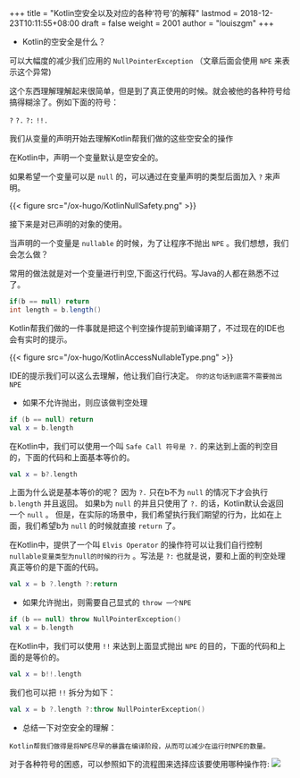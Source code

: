 +++
title = "Kotlin空安全以及对应的各种‘符号’的解释"
lastmod = 2018-12-23T10:11:55+08:00
draft = false
weight = 2001
author = "louiszgm"
+++

-   Kotlin的空安全是什么？

可以大幅度的减少我们应用的 `NullPointerException` （文章后面会使用 `NPE` 来表示这个异常)

这个东西理解理解起来很简单，但是到了真正使用的时候。就会被他的各种符号给搞得糊涂了。例如下面的符号：

`?` `?.` `?:` `!!.`

我们从变量的声明开始去理解Kotlin帮我们做的这些空安全的操作

在Kotlin中，声明一个变量默认是空安全的。

如果希望一个变量可以是 `null` 的，可以通过在变量声明的类型后面加入 `?` 来声明。

{{< figure src="/ox-hugo/KotlinNullSafety.png" >}}

接下来是对已声明的对象的使用。

当声明的一个变量是 `nullable` 的时候，为了让程序不抛出 `NPE` 。我们想想，我们会怎么做？

常用的做法就是对一个变量进行判空,下面这行代码。写Java的人都在熟悉不过了。

```java
if(b == null) return
int length = b.length()
```

Kotlin帮我们做的一件事就是把这个判空操作提前到编译期了，不过现在的IDE也会有实时的提示。

{{< figure src="/ox-hugo/KotlinAccessNullableType.png" >}}

IDE的提示我们可以这么去理解，他让我们自行决定。 `你的这句话到底需不需要抛出NPE`

-   如果不允许抛出，则应该做判空处理

```Kotlin
if (b == null) return
val x = b.length
```

在Kotlin中，我们可以使用一个叫 `Safe Call 符号是 ?.` 的来达到上面的判空目的，下面的代码和上面基本等价的。

```Kotlin
val x = b?.length
```

上面为什么说是基本等价的呢？ 因为 `?.` 只在b不为 `null` 的情况下才会执行 `b.length` 并且返回。
如果b为 `null` 的并且只使用了 `?.` 的话，Kotlin默认会返回一个 `null` 。
但是，在实际的场景中，我们希望执行我们期望的行为，比如在上面，我们希望b为 `null` 的时候就直接 `return` 了。

在Kotlin中，提供了一个叫 `Elvis Operator` 的操作符可以让我们自行控制 `nullable变量类型为null的时候的行为` 。写法是 `?:`
也就是说，要和上面的判空处理真正等价的是下面的代码。

```Kotlin
val x = b ?.length ?:return
```

-   如果允许抛出，则需要自己显式的 `throw 一个NPE`

```Kotlin
if (b == null) throw NullPointerException()
val x = b.length
```

在Kotlin中，我们可以使用 `!!` 来达到上面显式抛出 `NPE` 的目的，下面的代码和上面的是等价的。

```Kotlin
val x = b!!.length
```

我们也可以把 `!!` 拆分为如下：

```Kotlin
val x = b ?.length ?:throw NullPointerException()
```

-   总结一下对空安全的理解：

```text
Kotlin帮我们做得是将NPE尽早的暴露在编译阶段，从而可以减少在运行时NPE的数量。
```

对于各种符号的困惑，可以参照如下的流程图来选择应该要使用哪种操作符:
![](/ox-hugo/NullSafetyFlowChart.png)
